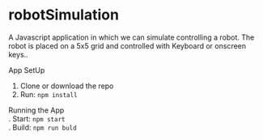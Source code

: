 # robotSimulation
A Javascript application in which we can simulate controlling a robot. The robot is placed on a 5x5 grid and controlled with Keyboard or onscreen keys..

App SetUp <br>
1. Clone or download the repo
2. Run:
	```npm install```



Running the App<br>
. Start: ```npm start``` <br>
. Build: ```npm run buld```
